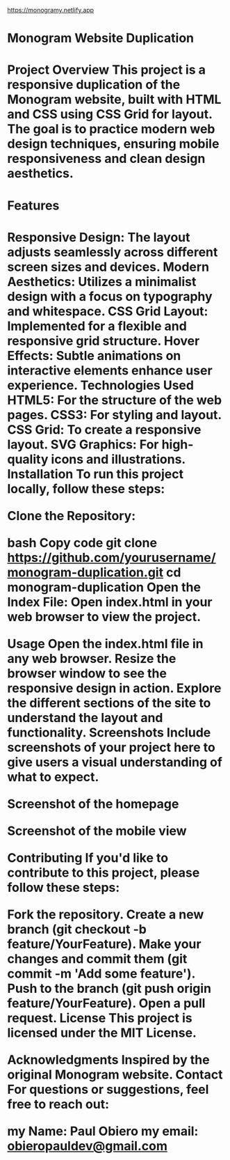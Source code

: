 https://monogramy.netlify.app
<h1>Monogram Website Duplication<h1>
Project Overview
This project is a responsive duplication of the Monogram website, built with HTML and CSS using CSS Grid for layout. The goal is to practice modern web design techniques, ensuring mobile responsiveness and clean design aesthetics.

<h1>Features<h1>
Responsive Design: The layout adjusts seamlessly across different screen sizes and devices.
Modern Aesthetics: Utilizes a minimalist design with a focus on typography and whitespace.
CSS Grid Layout: Implemented for a flexible and responsive grid structure.
Hover Effects: Subtle animations on interactive elements enhance user experience.
Technologies Used
HTML5: For the structure of the web pages.
CSS3: For styling and layout.
CSS Grid: To create a responsive layout.
SVG Graphics: For high-quality icons and illustrations.
Installation
To run this project locally, follow these steps:

Clone the Repository:

bash
Copy code
git clone https://github.com/yourusername/monogram-duplication.git
cd monogram-duplication
Open the Index File: Open index.html in your web browser to view the project.

Usage
Open the index.html file in any web browser.
Resize the browser window to see the responsive design in action.
Explore the different sections of the site to understand the layout and functionality.
Screenshots
Include screenshots of your project here to give users a visual understanding of what to expect.

Screenshot of the homepage

Screenshot of the mobile view

Contributing
If you'd like to contribute to this project, please follow these steps:

Fork the repository.
Create a new branch (git checkout -b feature/YourFeature).
Make your changes and commit them (git commit -m 'Add some feature').
Push to the branch (git push origin feature/YourFeature).
Open a pull request.
License
This project is licensed under the MIT License.

Acknowledgments
Inspired by the original Monogram website.
Contact
For questions or suggestions, feel free to reach out:

my Name: Paul Obiero
my email: obieropauldev@gmail.com

